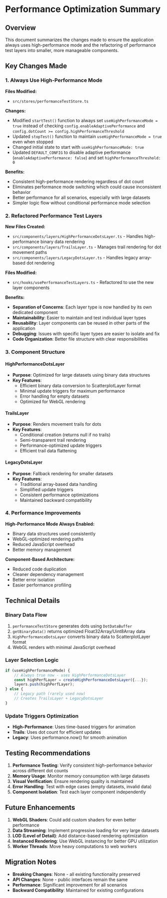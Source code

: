 # Performance Optimization Summary

## Overview
This document summarizes the changes made to ensure the application always uses high-performance mode and the refactoring of performance test layers into smaller, more manageable components.

## Key Changes Made

### 1. Always Use High-Performance Mode
**Files Modified:**
- `src/stores/performanceTestStore.ts`

**Changes:**
- Modified `startTest()` function to always set `useHighPerformanceMode = true` instead of checking `config.enableAdaptivePerformance` and `config.dotCount >= config.highPerformanceThreshold`
- Updated `stopTest()` function to maintain `useHighPerformanceMode = true` even when stopped
- Changed initial state to start with `useHighPerformanceMode: true`
- Updated `DEFAULT_CONFIG` to disable adaptive performance (`enableAdaptivePerformance: false`) and set `highPerformanceThreshold: 0`

**Benefits:**
- Consistent high-performance rendering regardless of dot count
- Eliminates performance mode switching which could cause inconsistent behavior
- Better performance for all scenarios, especially with large datasets
- Simpler logic flow without conditional performance mode selection

### 2. Refactored Performance Test Layers
**New Files Created:**
- `src/components/layers/HighPerformanceDotsLayer.ts` - Handles high-performance binary data rendering
- `src/components/layers/TrailsLayer.ts` - Manages trail rendering for dot movement paths
- `src/components/layers/LegacyDotsLayer.ts` - Handles legacy array-based dot rendering

**Files Modified:**
- `src/hooks/usePerformanceTestLayers.ts` - Refactored to use the new layer components

**Benefits:**
- **Separation of Concerns**: Each layer type is now handled by its own dedicated component
- **Maintainability**: Easier to maintain and test individual layer types
- **Reusability**: Layer components can be reused in other parts of the application
- **Debugging**: Issues with specific layer types are easier to isolate and fix
- **Code Organization**: Better file structure with clear responsibilities

### 3. Component Structure

#### HighPerformanceDotsLayer
- **Purpose**: Optimized for large datasets using binary data structures
- **Key Features**:
  - Efficient binary data conversion to ScatterplotLayer format
  - Minimal update triggers for maximum performance
  - Error handling for empty datasets
  - Optimized for WebGL rendering

#### TrailsLayer
- **Purpose**: Renders movement trails for dots
- **Key Features**:
  - Conditional creation (returns null if no trails)
  - Semi-transparent trail rendering
  - Performance-optimized update triggers
  - Efficient trail data flattening

#### LegacyDotsLayer
- **Purpose**: Fallback rendering for smaller datasets
- **Key Features**:
  - Traditional array-based data handling
  - Simplified update triggers
  - Consistent performance optimizations
  - Maintained backward compatibility

### 4. Performance Improvements

**High-Performance Mode Always Enabled:**
- Binary data structures used consistently
- WebGL-optimized rendering paths
- Reduced JavaScript overhead
- Better memory management

**Component-Based Architecture:**
- Reduced code duplication
- Cleaner dependency management
- Better error isolation
- Easier performance profiling

## Technical Details

### Binary Data Flow
1. `performanceTestStore` generates dots using `DotDataBuffer`
2. `getBinaryData()` returns optimized Float32Array/Uint8Array data
3. `HighPerformanceDotsLayer` converts binary data to ScatterplotLayer format
4. WebGL renders with minimal JavaScript overhead

### Layer Selection Logic
```typescript
if (useHighPerformanceMode) {
    // Always true now - uses HighPerformanceDotsLayer
    const highPerfLayer = createHighPerformanceDotsLayer({...});
    layers.push(highPerfLayer);
} else {
    // Legacy path (rarely used now)
    // Creates TrailsLayer + LegacyDotsLayer
}
```

### Update Triggers Optimization
- **High-Performance**: Uses time-based triggers for animation
- **Trails**: Uses dot count for efficient updates
- **Legacy**: Uses performance.now() for smooth animation

## Testing Recommendations

1. **Performance Testing**: Verify consistent high-performance behavior across different dot counts
2. **Memory Usage**: Monitor memory consumption with large datasets
3. **Visual Verification**: Ensure rendering quality is maintained
4. **Error Handling**: Test with edge cases (empty datasets, invalid data)
5. **Component Isolation**: Test each layer component independently

## Future Enhancements

1. **WebGL Shaders**: Could add custom shaders for even better performance
2. **Data Streaming**: Implement progressive loading for very large datasets
3. **LOD (Level of Detail)**: Add distance-based rendering optimization
4. **Instanced Rendering**: Use WebGL instancing for better GPU utilization
5. **Worker Threads**: Move heavy computations to web workers

## Migration Notes

- **Breaking Changes**: None - all existing functionality preserved
- **API Changes**: None - public interfaces remain the same
- **Performance**: Significant improvement for all scenarios
- **Backward Compatibility**: Maintained for existing configurations
